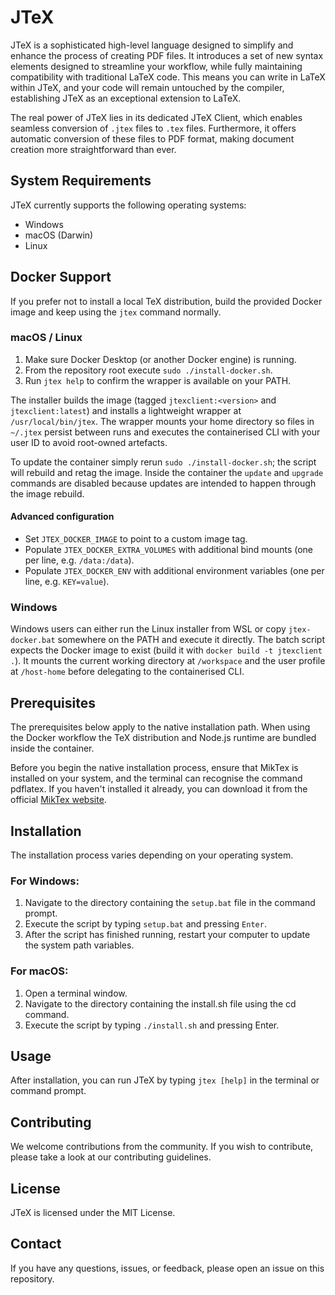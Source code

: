 # JTeX

JTeX is a sophisticated high-level language designed to simplify and enhance the process of creating PDF files. It introduces a set of new syntax elements designed to streamline your workflow, while fully maintaining compatibility with traditional LaTeX code. This means you can write in LaTeX within JTeX, and your code will remain untouched by the compiler, establishing JTeX as an exceptional extension to LaTeX.

The real power of JTeX lies in its dedicated JTeX Client, which enables seamless conversion of `.jtex` files to `.tex` files. Furthermore, it offers automatic conversion of these files to PDF format, making document creation more straightforward than ever.

## System Requirements

JTeX currently supports the following operating systems:

- Windows
- macOS (Darwin)
- Linux

## Docker Support

If you prefer not to install a local TeX distribution, build the provided Docker image and keep using the `jtex` command normally.

### macOS / Linux

1. Make sure Docker Desktop (or another Docker engine) is running.
2. From the repository root execute `sudo ./install-docker.sh`.
3. Run `jtex help` to confirm the wrapper is available on your PATH.

The installer builds the image (tagged `jtexclient:<version>` and `jtexclient:latest`) and installs a lightweight wrapper at `/usr/local/bin/jtex`. The wrapper mounts your home directory so files in `~/.jtex` persist between runs and executes the containerised CLI with your user ID to avoid root-owned artefacts.

To update the container simply rerun `sudo ./install-docker.sh`; the script will rebuild and retag the image. Inside the container the `update` and `upgrade` commands are disabled because updates are intended to happen through the image rebuild.

#### Advanced configuration

- Set `JTEX_DOCKER_IMAGE` to point to a custom image tag.
- Populate `JTEX_DOCKER_EXTRA_VOLUMES` with additional bind mounts (one per line, e.g. `/data:/data`).
- Populate `JTEX_DOCKER_ENV` with additional environment variables (one per line, e.g. `KEY=value`).

### Windows

Windows users can either run the Linux installer from WSL or copy `jtex-docker.bat` somewhere on the PATH and execute it directly. The batch script expects the Docker image to exist (build it with `docker build -t jtexclient .`). It mounts the current working directory at `/workspace` and the user profile at `/host-home` before delegating to the containerised CLI.

## Prerequisites

The prerequisites below apply to the native installation path. When using the Docker workflow the TeX distribution and Node.js runtime are bundled inside the container.

Before you begin the native installation process, ensure that MikTex is installed on your system, and the terminal can recognise the command pdflatex. If you haven't installed it already, you can download it from the official [MikTex website](https://miktex.org/download).

## Installation

The installation process varies depending on your operating system.

### For Windows:
1. Navigate to the directory containing the `setup.bat` file in the command prompt.
2. Execute the script by typing `setup.bat` and pressing `Enter`.
3. After the script has finished running, restart your computer to update the system path variables.

### For macOS:
1. Open a terminal window.
2. Navigate to the directory containing the install.sh file using the cd command.
3. Execute the script by typing `./install.sh` and pressing Enter.

## Usage

After installation, you can run JTeX by typing `jtex [help]` in the terminal or command prompt.

## Contributing

We welcome contributions from the community. If you wish to contribute, please take a look at our contributing guidelines.

## License

JTeX is licensed under the MIT License.

## Contact

If you have any questions, issues, or feedback, please open an issue on this repository.
